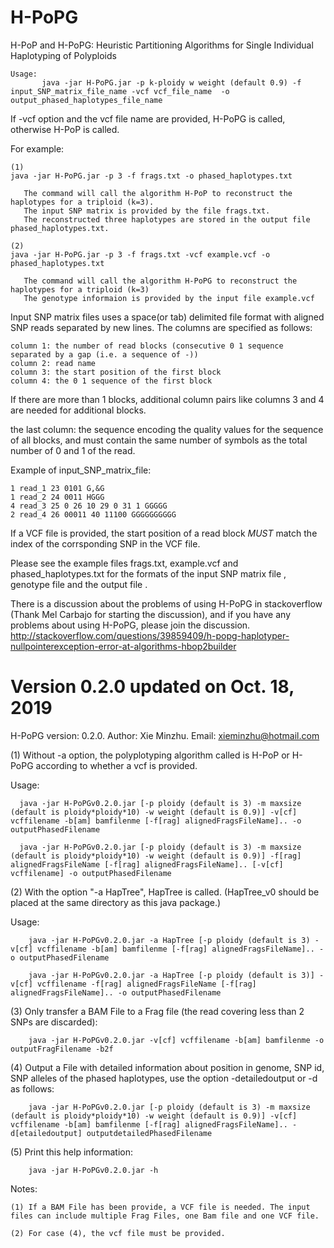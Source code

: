 # H-PoPG
H-PoP and H-PoPG:  Heuristic Partitioning Algorithms for Single Individual Haplotyping of Polyploids

```
Usage: 
       java -jar H-PoPG.jar -p k-ploidy w weight (default 0.9) -f input_SNP_matrix_file_name -vcf vcf_file_name  -o output_phased_haplotypes_file_name
```

If -vcf option and the vcf file name are provided, H-PoPG is called, otherwise H-PoP is called.

For example: 

```
(1)  
java -jar H-PoPG.jar -p 3 -f frags.txt -o phased_haplotypes.txt

   The command will call the algorithm H-PoP to reconstruct the haplotypes for a triploid (k=3). 
   The input SNP matrix is provided by the file frags.txt.  
   The reconstructed three haplotypes are stored in the output file phased_haplotypes.txt.
```

```
(2) 
java -jar H-PoPG.jar -p 3 -f frags.txt -vcf example.vcf -o phased_haplotypes.txt

   The command will call the algorithm H-PoPG to reconstruct the haplotypes for a triploid (k=3)
   The genotype informaion is provided by the input file example.vcf
```

Input SNP matrix files uses a space(or tab) delimited file format with aligned SNP reads separated by new lines. 
The columns are specified as follows:

```
column 1: the number of read blocks (consecutive 0 1 sequence separated by a gap (i.e. a sequence of -))
column 2: read name
column 3: the start position of the first block
column 4: the 0 1 sequence of the first block
```

If there are more than 1 blocks, additional column pairs like columns 3 and 4 are needed for additional blocks. 

the last column: 
the sequence encoding the quality values for the sequence of all blocks, and must contain the same number of symbols as the total number of 0 and 1 of the read.

Example of input_SNP_matrix_file: 

```
1 read_1 23 0101 G,&G
1 read_2 24 0011 HGGG
4 read_3 25 0 26 10 29 0 31 1 GGGGG
2 read_4 26 00011 40 11100 GGGGGGGGGG
```

If a VCF file is provided, the start position of a read block _MUST_ match the index of the corrsponding SNP in the VCF file.

Please see the example files frags.txt, example.vcf and phased_haplotypes.txt
for the formats of the input SNP matrix file , genotype file and the output file . 

There is a discussion about the problems of using H-PoPG in stackoverflow (Thank Mel Carbajo for starting the discussion), and if you have any problems about using H-PoPG, please join the discussion. 
http://stackoverflow.com/questions/39859409/h-popg-haplotyper-nullpointerexception-error-at-algorithms-hbop2builder


# Version 0.2.0 updated on Oct. 18, 2019

H-PoPG version: 0.2.0. Author: Xie Minzhu. Email: xieminzhu@hotmail.com 

(1) Without -a option, the polyplotyping algorithm called is H-PoP or H-PoPG according to whether a vcf is provided.

  Usage: 
  ```
    java -jar H-PoPGv0.2.0.jar [-p ploidy (default is 3) -m maxsize (default is ploidy*ploidy*10) -w weight (default is 0.9)] -v[cf] vcffilename -b[am] bamfilenme [-f[rag] alignedFragsFileName].. -o outputPhasedFilename
      
    java -jar H-PoPGv0.2.0.jar [-p ploidy (default is 3) -m maxsize (default is ploidy*ploidy*10) -w weight (default is 0.9)] -f[rag] alignedFragsFileName [-f[rag] alignedFragsFileName].. [-v[cf] vcffilename] -o outputPhasedFilename
```

(2) With the option "-a HapTree", HapTree is called. (HapTree_v0 should be placed at the same directory as this java package.)

  Usage: 
```  
    java -jar H-PoPGv0.2.0.jar -a HapTree [-p ploidy (default is 3) -v[cf] vcffilename -b[am] bamfilenme [-f[rag] alignedFragsFileName].. -o outputPhasedFilename
      
    java -jar H-PoPGv0.2.0.jar -a HapTree [-p ploidy (default is 3)] -v[cf] vcffilename -f[rag] alignedFragsFileName [-f[rag] alignedFragsFileName].. -o outputPhasedFilename
```

(3) Only transfer a BAM File to a Frag file (the read covering less than 2 SNPs are discarded): 

```
    java -jar H-PoPGv0.2.0.jar -v[cf] vcffilename -b[am] bamfilenme -o outputFragFilename -b2f
```

(4) Output a File with detailed information about position in genome, SNP id, SNP alleles of the phased haplotypes, use the option -detailedoutput or -d as follows:

```
    java -jar H-PoPGv0.2.0.jar [-p ploidy (default is 3) -m maxsize (default is ploidy*ploidy*10) -w weight (default is 0.9)] -v[cf] vcffilename -b[am] bamfilenme [-f[rag] alignedFragsFileName].. -d[etailedoutput] outputdetailedPhasedFilename
```

(5) Print this help information: 
```
    java -jar H-PoPGv0.2.0.jar -h
```

 Notes: 
 
    (1) If a BAM File has been provide, a VCF file is needed. The input files can include multiple Frag Files, one Bam file and one VCF file.
    
    (2) For case (4), the vcf file must be provided.
